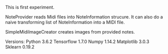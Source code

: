 This is first experiment.

NoteProvider reads Midi files into NoteInformation strucure. It can also do a naive transforming list of NoteInformation into a MIDI file.

SimpleMidiImageCreator creates images from provided notes.

Versions:
Python 3.6.2
Tensorflow 1.7.0
Numpy 1.14.2
Matplotlib 3.0.3
Sklearn 0.19.2

